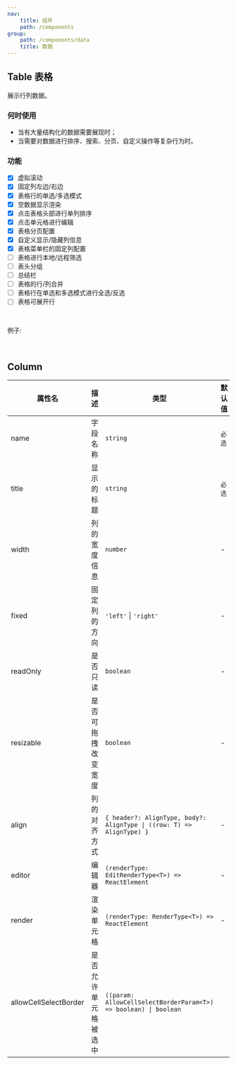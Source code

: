 ```yaml
---
nav:
    title: 组件
    path: /components
group:
    path: /components/data
    title: 数据
---
```


## Table 表格

展示行列数据。

### 何时使用

-   当有大量结构化的数据需要展现时；
-   当需要对数据进行排序、搜索、分页、自定义操作等复杂行为时。

### 功能

-   [x] 虚拟滚动
-   [x] 固定列左边/右边
-   [x] 表格行的单选/多选模式
-   [x] 空数据显示渲染
-   [x] 点击表格头部进行单列排序
-   [x] 点击单元格进行编辑
-   [x] 表格分页配置
-   [x] 自定义显示/隐藏列信息
-   [x] 表格菜单栏的固定列配置
-   [ ] 表格进行本地/远程筛选
-   [ ] 表头分组
-   [ ] 总结栏
-   [ ] 表格的行/列合并
-   [ ] 表格行在单选和多选模式进行全选/反选
-   [ ] 表格可展开行

<br />

例子:

<code src="./__demo__/simple.tsx"></code>

<code src="./__demo__/selectRow.tsx"></code>

<code src="./__demo__/pagination.tsx"></code>

<code src="./__demo__/row-edit.tsx"></code>

<code src="./__demo__/sort.tsx"></code>

<code src="./__demo__/emptyRows.tsx"></code>

<code src="./__demo__/virtualscroll.tsx"></code>

<br />

<API></API>

## Column

| 属性名                | 描述                 | 类型                                                                  | 默认值 |
| --------------------- | -------------------- | --------------------------------------------------------------------- | ------ |
| name                  | 字段名称             | `string`                                                              | `必选` |
| title                 | 显示的标题           | `string`                                                              | `必选` |
| width                 | 列的宽度信息         | `number`                                                              | -      |
| fixed                 | 固定列的方向         | `'left'` \| `'right'`                                                 | -      |
| readOnly              | 是否只读             | `boolean`                                                             | -      |
| resizable             | 是否可拖拽改变宽度   | `boolean`                                                             | -      |
| align                 | 列的对齐方式         | `{ header?: AlignType, body?: AlignType \| ((row: T) => AlignType) }` | -      |
| editor                | 编辑器               | `(renderType: EditRenderType<T>) => ReactElement`                     | -      |
| render                | 渲染单元格           | `(renderType: RenderType<T>) => ReactElement`                         | -      |
| allowCellSelectBorder | 是否允许单元格被选中 | `((param: AllowCellSelectBorderParam<T>) => boolean) \| boolean`      |
